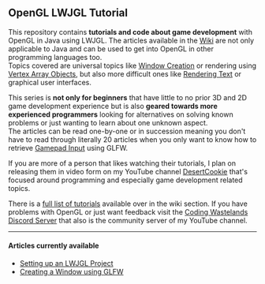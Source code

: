 ## OpenGL LWJGL Tutorial
This repository contains **tutorials and code about game development** with OpenGL in Java using LWJGL. The articles available in the 
[Wiki](https://github.com/DesertCookie/OpenGL-LWJGL-Tutorial/wiki) are not only applicable to Java and can be used to get into OpenGL in other 
programming languages too.<br>
Topics covered are universal topics like [Window Creation](https://github.com/DesertCookie/OpenGL-LWJGL-Tutorial/wiki/Creating-a-Window) or 
rendering using [Vertex Array Objects](https://github.com/DesertCookie/OpenGL-LWJGL-Tutorial/wiki/VAOs), but also more difficult ones like 
[Rendering Text](https://github.com/DesertCookie/OpenGL-LWJGL-Tutorial/wiki/Bitmap-Fonts) or graphical user interfaces.

This series is **not only for beginners** that have little to no prior 3D and 2D game development experience but is also **geared towards more 
experienced programmers** looking for alternatives on solving known problems or just wanting to learn about one unknown aspect.<br>
The articles can be read one-by-one or in succession meaning you don't have to read through literally 20 articles when you only want to know how to 
retrieve [Gamepad Input](https://github.com/DesertCookie/OpenGL-LWJGL-Tutorial/wiki/Gamepad-Input) using GLFW.


If you are more of a person that likes watching their tutorials, I plan on releasing them in video form on my YouTube 
channel [DesertCookie](https://youtube.com/channel/UC8CEjPeMC6YjffzQv2q7dcA) that's focused around programming and especially game development 
related topics.

There is a [full list of tutorials](https://github.com/DesertCookie/OpenGL-LWJGL-Tutorial/wiki) available over in the wiki section. If you have 
problems with OpenGL or just want feedback visit the [Coding Wastelands Discord Server](https://discord.gg/C9eu6FB) that also is the community 
server of my YouTube channel.

---

#### Articles currently available
- [Setting up an LWJGL Project](https://github.com/DesertCookie/OpenGL-LWJGL-Tutorial/wiki/Setting-up-a-Project)
- [Creating a Window using GLFW](https://github.com/DesertCookie/OpenGL-LWJGL-Tutorial/wiki/Creating-a-Window)
